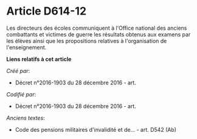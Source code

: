 # Article D614-12

Les directeurs des écoles communiquent à l'Office national des anciens combattants et victimes de guerre les résultats
obtenus aux examens par les élèves ainsi que les propositions relatives à l'organisation de l'enseignement.

**Liens relatifs à cet article**

_Créé par_:

  - Décret n°2016-1903 du 28 décembre 2016 - art.

_Codifié par_:

  - Décret n°2016-1903 du 28 décembre 2016 - art.

_Anciens textes_:

  - Code des pensions militaires d'invalidité et de... - art. D542 (Ab)
